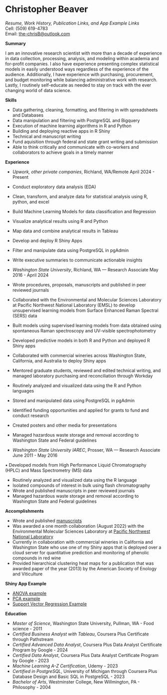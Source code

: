 # Christopher Beaver
*Resume, Work History, Publication Links, and App Example Links*  
Cell: (509) 619-4783  
Email: the-chrisB@outlook.com 

**Summary**

I am  an innovative research scientist with more than a decade of experience in data collection, processing, analysis, and modeling within academia and for-profit companies.  I also have experience presenting complex statistical models in easily understood ways regardless of the experience of the audience.  Additionally, I have experience with purchasing, procurement, and budget monitoring while balancing administrative work with research.   Lastly, I routinely self-educate as needed to stay on track with the ever changing world of data science.

**Skills**

- Data gathering, cleaning, formatting, and filtering in with spreadsheets and Databases
- Data manipulation and filtering with PostgreSQL and Bigquery
- Execution of machine learning algorithms in R and Python
- Building and deploying reactive apps in  R Shiny
- Technical and manuscript writing
- Fund aquisition through federal and state grant writing and submission 
- Able to think critically and communicate with co-workers and collaborators to achieve goals in a timely manner

**Experience**

- *Upwork, other private companies*, Richland, WA/Remote
April 2024 - Present

- Conduct exploratory data analysis (EDA)
- Clean, transform, and analyze data for statistical analysis using R, python, and excel
- Build Machine Learning Models for data classification and Regression
- Visualize analytical results using R and Python
- Map data and combine analytical results in Tableau
- Develop and deploy R Shiny Apps
- Filter and manipulate data using PostgreSQL in pgAdmin
- Write executive summaries to communicate actionable insights

- *Washington State University*, Richland, WA — Research Associate
May 2016 - April 2024

- Wrote procedures, proposals, manuscripts and published in peer reviewed journals
- Collaborated with the Environmental and Molecular Sciences Laboratory at Pacific Northwest National Laboratory (EMSL) to develop unsupervised learning models from Surface Enhanced Raman Spectral (SERS) data
- Built models using supervised learning models from data obtained using spontaneous Raman spectroscopy and UV-visible spectrophotometry 
- Developed predictive models in both R and Python and deployed R Shiny apps
- Collaborated with commercial wineries across Washington State, California, and Australia to deploy Shiny apps 
- Mentored graduate students, reviewed and edited technical writing, and managed laboratory purchasing and reconciliation through Workday
- Routinely analyzed and visualized data using the R and Python languages
- Stored and manipulated data using PostgreSQL in pgAdmin
- Identified funding opportunities and applied for grants to fund and conduct research
- Created posters and other media for presentations
- Managed hazardous waste storage and removal according to Washington State and Federal guidelines

- *Washington State University IAREC*, Prosser, WA — Research Associate
June 2011 - May 2016

•	Developed models from High Performance Liquid Chromatography (HPLC) and Mass Spectrometry (MS) data
- Routinely analyzed and visualized data using the R language
- Isolated compounds of interest in bulk using flash chromatography
- Wrote and published manuscripts in peer reviewed journals
- Managed hazardous waste storage and removal according to Washington State and Federal guidelines

**Accomplishments**

- Wrote and published [manuscripts](https://scholar.google.com/citations?user=dXEaLE4AAAAJ&hl=en&oi=ao)
- Was awarded a one month collaboration (August 2022) with the Environmental Molecular Sciences Laboratory at [Pacific Northwest National Laboratory](https://doi.org/10.46936/ltds.proj.2022.60408/60008497) 
- Currently in collaboration with  commercial wineries in California and Washington State who use one of my Shiny apps that 
  is deployed over a cloud server for quantitative prediction and monitoring of phenolic compounds in red wine
- Provided hierarchical clustering heat maps for a publication that was awarded paper of the year (2013) by the American Society of Enology and Viticulture

**Shiny App Example**

- [ANOVA example](http://christopherbeaver.shinyapps.io/anova/)
- [PCA example](https://christopherbeaver.shinyapps.io/pca2/)
- [Support Vector Regression Example](http://christopherbeaver.shinyapps.io/phenolics/)

**Education**

- *Master of Science*, Washington State University, Pullman, WA - Food science - 2011
- *Certified Business Analyst with Tableau*, Coursera Plus Certificate through Pathstream
- *Certified Advanced Data Analyst*, Coursera Plus Data Analyst Certificate Program by Google - 2024
- *Certified Data Analyst*, Coursera Plus Data Analyst Certificate Program by Google - 2023
- *Machine Learning A-Z Certification*, Udemy - 2023
- *Certified in PostgreSQL*, University of Michigan through Coursera Plus Database Design and Basic SQL in PostgreSQL - 2023
- *Bachelor of Arts*, Westminster College, New Willmington, PA - Philosophy - 2004
